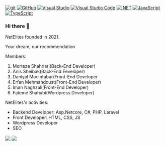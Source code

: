 
[![git](https://img.shields.io/badge/--F05032?logo=git&logoColor=ffffff)](http://git-scm.com/)
[![GitHub](https://img.shields.io/badge/--181717?logo=github&logoColor=ffffff)](https://github.com/)
[![Visual Studio](https://img.shields.io/badge/--6C33AF?logo=visual%20studio)](https://visualstudio.microsoft.com/)
[![Visual Studio Code](https://img.shields.io/badge/--007ACC?logo=visual%20studio%20code&logoColor=ffffff)](https://code.visualstudio.com/)
[![.NET](https://img.shields.io/badge/--512BD4?logo=.net&logoColor=ffffff)](https://dotnet.microsoft.com/)
[![JavaScript](https://img.shields.io/badge/--F7DF1E?logo=javascript&logoColor=000)](https://www.javascript.com/)
[![TypeScript](https://img.shields.io/badge/--3178C6?logo=typescript&logoColor=ffffff)](https://www.typescriptlang.org/)

### Hi there 👋

NetElites founded in 2021.

Your dream, our recommendation

Members:

1. Morteza Shahriari(Back-End Developer)
2. Anis Sheibak(Back-End Eeveloper)
3. Daniyal Moeintabar(Front-End Developer
4. Erfan Mehmandoust(Front-End Developer)
5. Iman Naghzali(Front-End Developer)
6. Fateme Shahabi(Wordpress Developer)


 NetElites's activities:

- Backend Developer: Asp.Netcore, C#, PHP, Laravel
- Front Developer: HTML, CSS, JS
- Wordpress Developer
- SEO


<a href="https://github.com/NetElites">
<img align="center" src="https://github-readme-stats.vercel.app/api?username=NetElites&show_icons=true&count_private=true&include_all_commits=true" /></a>

<a href="https://github.com/NetElites">
<img align="center" src="https://github-readme-stats.vercel.app/api/top-langs/?username=NetElites" />
</a>



